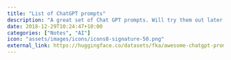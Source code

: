 ```yaml
---
title: "List of ChatGPT prompts"
description: "A great set of Chat GPT prompts. Will try them out later.."
date: 2018-12-29T10:24:47+10:00
categories: ["Notes", "AI"]
icon: "assets/images/icons/icons8-signature-50.png"
external_link: https://huggingface.co/datasets/fka/awesome-chatgpt-prompts
---
```



